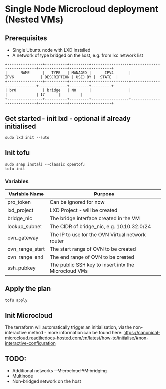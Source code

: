 # Single Node Microcloud deployment (Nested VMs)

## Prerequisites

- Single Ubuntu node with LXD installed
- A network of type bridged on the host, e.g. from lxc network list
```
+----------------+----------+---------+-----------------+---------------------------+-------------+---------+---------+
|      NAME      |   TYPE   | MANAGED |      IPV4       |           IPV6            | DESCRIPTION | USED BY |  STATE  |
+----------------+----------+---------+-----------------+---------------------------+-------------+---------+---------+
| br0            | bridge   | NO      |                 |                           |             | 17      |         |
+----------------+----------+---------+-----------------+---------------------------+-------------+---------+---------+
```

## Get started - init lxd - optional if already initialised

```
sudo lxd init --auto
```

## Init tofu

```
sudo snap install --classic opentofu
tofu init
```

### Variables

| Variable Name   | Purpose |
| --------        | ------- |
| pro_token       | Can be ignored for now                                |
| lxd_project     | LXD Project - will be created                         |
| bridge_nic      | The bridge interface created in the VM                |
| lookup_subnet   | The CIDR of bridge_nic, e.g. 10.10.32.0/24            |
| ovn_gateway     | The IP to use for the OVN Virtual network router      |
| ovn_range_start | The start range of OVN to be created                  |
| ovn_range_end   | The end range of OVN to be created                    |
| ssh_pubkey      | The public SSH key to insert into the Microcloud VMs  |


## Apply the plan

```
tofu apply
```

## Init Microcloud

The terraform will automatically trigger an initialisation, via the non-interactive method - more information can be found here: https://canonical-microcloud.readthedocs-hosted.com/en/latest/how-to/initialise/#non-interactive-configuration


## TODO:

- Additional networks
~~- Microcloud VM bridging~~
- Multinode
- Non-bridged network on the host

